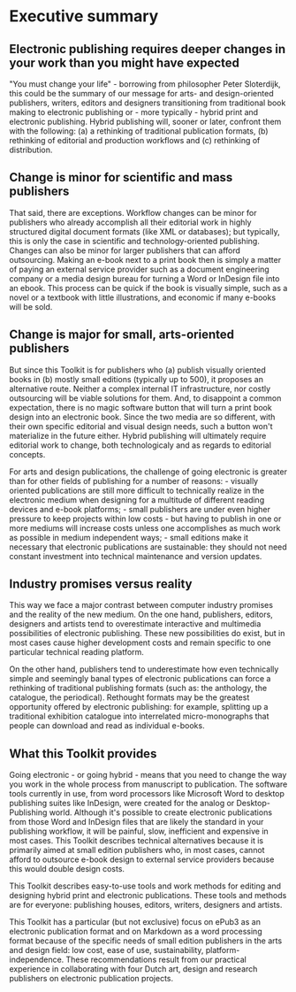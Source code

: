 # Executive summary

## Electronic publishing requires deeper changes in your work than you might have expected

"You must change your life" - borrowing from philosopher Peter
Sloterdijk, this could be the summary of our message for arts- and
design-oriented publishers, writers, editors and designers transitioning
from traditional book making to electronic publishing or - more
typically - hybrid print and electronic publishing. Hybrid publishing
will, sooner or later, confront them with the following: (a) a
rethinking of traditional publication formats, (b) rethinking of
editorial and production workflows and (c) rethinking of distribution.

## Change is minor for scientific and mass publishers

That said, there are exceptions. Workflow changes can be minor for
publishers who already accomplish all their editorial work in highly
structured digital document formats (like XML or databases); but
typically, this is only the case in scientific and technology-oriented
publishing. Changes can also be minor for larger publishers that can
afford outsourcing. Making an e-book next to a print book then is simply
a matter of paying an external service provider such as a document
engineering company or a media design bureau for turning a Word or
InDesign file into an ebook. This process can be quick if the book is
visually simple, such as a novel or a textbook with little
illustrations, and economic if many e-books will be sold.

## Change is major for small, arts-oriented publishers

But since this Toolkit is for publishers who (a) publish visually
oriented books in (b) mostly small editions (typically up to 500), it
proposes an alternative route. Neither a complex internal IT
infrastructure, nor costly outsourcing will be viable solutions for
them. And, to disappoint a common expectation, there is no magic
software button that will turn a print book design into an electronic
book. Since the two media are so different, with their own specific
editorial and visual design needs, such a button won't materialize in
the future either. Hybrid publishing will ultimately require editorial
work to change, both technologicaly and as regards to editorial
concepts.

For arts and design publications, the challenge of going electronic is
greater than for other fields of publishing for a number of reasons: -
visually oriented publications are still more difficult to technically
realize in the electronic medium when designing for a multitude of
different reading devices and e-book platforms; - small publishers are
under even higher pressure to keep projects within low costs - but
having to publish in one or more mediums will increase costs unless one
accomplishes as much work as possible in medium independent ways; -
small editions make it necessary that electronic publications are
sustainable: they should not need constant investment into technical
maintenance and version updates.

## Industry promises versus reality

This way we face a major contrast between computer industry promises and
the reality of the new medium. On the one hand, publishers, editors,
designers and artists tend to overestimate interactive and multimedia
possibilities of electronic publishing. These new possibilities do
exist, but in most cases cause higher development costs and remain
specific to one particular technical reading platform.

On the other hand, publishers tend to underestimate how even technically
simple and seemingly banal types of electronic publications can force a
rethinking of traditional publishing formats (such as: the anthology,
the catalogue, the periodical). Rethought formats may be the greatest
opportunity offered by electronic publishing: for example, splitting up
a traditional exhibition catalogue into interrelated micro-monographs
that people can download and read as individual e-books.

## What this Toolkit provides

Going electronic - or going hybrid - means that you need to change the
way you work in the whole process from manuscript to publication. The
software tools currently in use, from word processors like Microsoft
Word to desktop publishing suites like InDesign, were created for the
analog or Desktop-Publishing world. Although it's possible to create
electronic publications from those Word and InDesign files that are
likely the standard in your publishing workflow, it will be painful,
slow, inefficient and expensive in most cases. This Toolkit describes
technical alternatives because it is primarily aimed at small edition
publishers who, in most cases, cannot afford to outsource e-book design
to external service providers because this would double design costs.

This Toolkit describes easy-to-use tools and work methods for editing
and designing hybrid print and electronic publications. These tools and
methods are for everyone: publishing houses, editors, writers, designers
and artists.

This Toolkit has a particular (but not exclusive) focus on ePub3 as an
electronic publication format and on Markdown as a word processing
format because of the specific needs of small edition publishers in the
arts and design field: low cost, ease of use, sustainability,
platform-independence. These recommendations result from our practical
experience in collaborating with four Dutch art, design and research
publishers on electronic publication projects.
